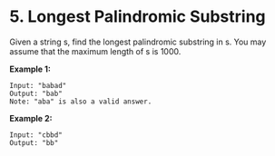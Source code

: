 # 5. Longest Palindromic Substring

Given a string s, find the longest palindromic substring in s. You may assume that the maximum length of s is 1000.

**Example 1:**

    Input: "babad"
    Output: "bab"
    Note: "aba" is also a valid answer.

**Example 2:**

    Input: "cbbd"
    Output: "bb"
